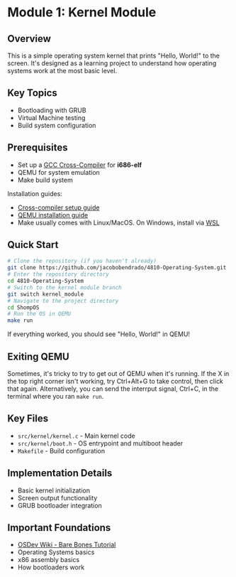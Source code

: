 # Module 1: Kernel Module

## Overview
This is a simple operating system kernel that prints "Hello, World!" to the screen. It's designed as a learning project to understand how operating systems work at the most basic level.

## Key Topics
- Bootloading with GRUB
- Virtual Machine testing
- Build system configuration

## Prerequisites
- Set up a [GCC Cross-Compiler](https://wiki.osdev.org/GCC_Cross-Compiler "GCC Cross-Compiler") for **i686-elf**
- QEMU for system emulation
- Make build system

Installation guides:
- [Cross-compiler setup guide](https://wiki.osdev.org/GCC_Cross-Compiler)
- [QEMU installation guide](https://www.qemu.org/download/#linux)
- Make usually comes with Linux/MacOS. On Windows, install via [WSL](https://docs.microsoft.com/en-us/windows/wsl/install)

## Quick Start
```bash
# Clone the repository (if you haven't already)
git clone https://github.com/jacobobendrado/4810-Operating-System.git
# Enter the repository directory
cd 4810-Operating-System
# Switch to the kernel module branch
git switch kernel_module
# Navigate to the project directory
cd ShompOS
# Run the OS in QEMU
make run
```
If everything worked, you should see "Hello, World!" in QEMU!

## Exiting QEMU
Sometimes, it's tricky to try to get out of QEMU when it's running. If the X in the top right corner isn't working, try Ctrl+Alt+G to take control, then click that again. Alternatively, you can send the interrput signal, Ctrl+C, in the terminal where you ran `make run`.

## Key Files
- `src/kernel/kernel.c` - Main kernel code
- `src/kernel/boot.h` - OS entrypoint and multiboot header
- `Makefile` - Build configuration

## Implementation Details
- Basic kernel initialization
- Screen output functionality
- GRUB bootloader integration

## Important Foundations
- [OSDev Wiki - Bare Bones Tutorial](https://wiki.osdev.org/Bare_Bones)
- Operating Systems basics
- x86 assembly basics
- How bootloaders work
